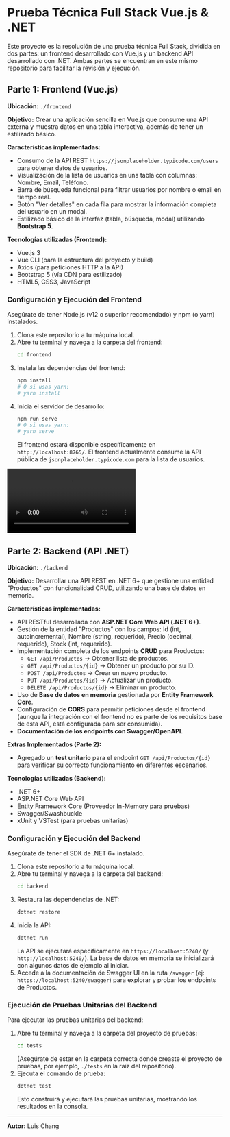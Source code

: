 # Prueba Técnica Full Stack Vue.js & .NET

Este proyecto es la resolución de una prueba técnica Full Stack, dividida en dos partes: un frontend desarrollado con Vue.js y un backend API desarrollado con .NET. Ambas partes se encuentran en este mismo repositorio para facilitar la revisión y ejecución.

## Parte 1: Frontend (Vue.js)

**Ubicación:** `./frontend`

**Objetivo:** Crear una aplicación sencilla en Vue.js que consume una API externa y muestra datos en una tabla interactiva, además de tener un estilizado básico.

**Características implementadas:**

* Consumo de la API REST `https://jsonplaceholder.typicode.com/users` para obtener datos de usuarios.
* Visualización de la lista de usuarios en una tabla con columnas: Nombre, Email, Teléfono.
* Barra de búsqueda funcional para filtrar usuarios por nombre o email en tiempo real.
* Botón "Ver detalles" en cada fila para mostrar la información completa del usuario en un modal.
* Estilizado básico de la interfaz (tabla, búsqueda, modal) utilizando **Bootstrap 5**.

**Tecnologías utilizadas (Frontend):**

* Vue.js 3
* Vue CLI (para la estructura del proyecto y build)
* Axios (para peticiones HTTP a la API)
* Bootstrap 5 (vía CDN para estilizado)
* HTML5, CSS3, JavaScript

### Configuración y Ejecución del Frontend

Asegúrate de tener Node.js (v12 o superior recomendado) y npm (o yarn) instalados.

1.  Clona este repositorio a tu máquina local.
2.  Abre tu terminal y navega a la carpeta del frontend:
    ```bash
    cd frontend
    ```
3.  Instala las dependencias del frontend:
    ```bash
    npm install
    # O si usas yarn:
    # yarn install
    ```
4.  Inicia el servidor de desarrollo:
    ```bash
    npm run serve
    # O si usas yarn:
    # yarn serve
    ```
    El frontend estará disponible específicamente en `http://localhost:8765/`. El frontend actualmente consume la API pública de `jsonplaceholder.typicode.com` para la lista de usuarios.

![Demostración de la búsqueda de usuarios](docs/images/Frontend-clip.mkv)

## Parte 2: Backend (API .NET)

**Ubicación:** `./backend`

**Objetivo:** Desarrollar una API REST en .NET 6+ que gestione una entidad "Productos" con funcionalidad CRUD, utilizando una base de datos en memoria.

**Características implementadas:**

* API RESTful desarrollada con **ASP.NET Core Web API (.NET 6+)**.
* Gestión de la entidad "Productos" con los campos: Id (int, autoincremental), Nombre (string, requerido), Precio (decimal, requerido), Stock (int, requerido).
* Implementación completa de los endpoints **CRUD** para Productos:
    * `GET /api/Productos` → Obtener lista de productos.
    * `GET /api/Productos/{id}` → Obtener un producto por su ID.
    * `POST /api/Productos` → Crear un nuevo producto.
    * `PUT /api/Productos/{id}` → Actualizar un producto.
    * `DELETE /api/Productos/{id}` → Eliminar un producto.
* Uso de **Base de datos en memoria** gestionada por **Entity Framework Core**.
* Configuración de **CORS** para permitir peticiones desde el frontend (aunque la integración con el frontend no es parte de los requisitos base de esta API, está configurada para ser consumida).
* **Documentación de los endpoints con Swagger/OpenAPI**.

**Extras Implementados (Parte 2):**

* Agregado un **test unitario** para el endpoint `GET /api/Productos/{id}` para verificar su correcto funcionamiento en diferentes escenarios.

**Tecnologías utilizadas (Backend):**

* .NET 6+
* ASP.NET Core Web API
* Entity Framework Core (Proveedor In-Memory para pruebas)
* Swagger/Swashbuckle
* xUnit y VSTest (para pruebas unitarias)

### Configuración y Ejecución del Backend

Asegúrate de tener el SDK de .NET 6+ instalado.

1.  Clona este repositorio a tu máquina local.
2.  Abre tu terminal y navega a la carpeta del backend:
    ```bash
    cd backend
    ```
3.  Restaura las dependencias de .NET:
    ```bash
    dotnet restore
    ```
4.  Inicia la API:
    ```bash
    dotnet run
    ```
    La API se ejecutará específicamente en `https://localhost:5240/` (y `http://localhost:5240/`). La base de datos en memoria se inicializará con algunos datos de ejemplo al iniciar.
5.  Accede a la documentación de Swagger UI en la ruta `/swagger` (ej: `https://localhost:5240/swagger`) para explorar y probar los endpoints de Productos.

### Ejecución de Pruebas Unitarias del Backend

Para ejecutar las pruebas unitarias del backend:

1.  Abre tu terminal y navega a la carpeta del proyecto de pruebas:
    ```bash
    cd tests
    ```
    (Asegúrate de estar en la carpeta correcta donde creaste el proyecto de pruebas, por ejemplo, `./tests` en la raíz del repositorio).
2.  Ejecuta el comando de prueba:
    ```bash
    dotnet test
    ```
    Esto construirá y ejecutará las pruebas unitarias, mostrando los resultados en la consola.

---

**Autor:** Luis Chang
